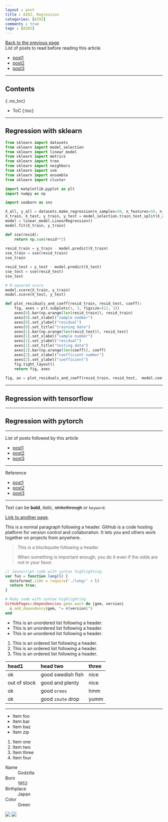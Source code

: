 ```yaml
---
layout : post
title : AI02, Regression
categories: [AI02]
comments : true
tags : [AI02]
---
```

[Back to the previous page](https://userdyk-github.github.io/Study.html) <br>
List of posts to read before reading this article
- <a href='https://userdyk-github.github.io/'>post1</a>
- <a href='https://userdyk-github.github.io/'>post2</a>
- <a href='https://userdyk-github.github.io/'>post3</a>

---

## Contents
{:.no_toc}

* ToC
{:toc}

---

## Regression with sklearn

```python
from sklearn import datasets
from sklearn import model_selection
from sklearn import linear_model 
from sklearn import metrics
from sklearn import tree 
from sklearn import neighbors
from sklearn import svm
from sklearn import ensemble 
from sklearn import cluster

import matplotlib.pyplot as plt 
import numpy as np

import seaborn as sns

X_all, y_all = datasets.make_regression(n_samples=50, n_features=50, n_informative=10)
X_train, X_test, y_train, y_test = model_selection.train_test_split(X_all, y_all, train_size=0.5)
model = linear_model.LinearRegression()
model.fit(X_train, y_train)

def sse(resid):
    return np.sum(resid**2) 
    
resid_train = y_train - model.predict(X_train) 
sse_train = sse(resid_train)   
sse_train

resid_test = y_test - model.predict(X_test)  
sse_test = sse(resid_test)   
sse_test 

# R-squared score 
model.score(X_train, y_train) 
model.score(X_test, y_test) 

def plot_residuals_and_coeff(resid_train, resid_test, coeff): 
    fig, axes = plt.subplots(1, 3, figsize=(12, 3))  
    axes[0].bar(np.arange(len(resid_train)), resid_train) 
    axes[0].set_xlabel("sample number")  
    axes[0].set_ylabel("residual")    
    axes[0].set_title("training data")   
    axes[1].bar(np.arange(len(resid_test)), resid_test) 
    axes[1].set_xlabel("sample number")  
    axes[1].set_ylabel("residual")   
    axes[1].set_title("testing data")  
    axes[2].bar(np.arange(len(coeff)), coeff)  
    axes[2].set_xlabel("coefficient number")
    axes[2].set_ylabel("coefficient")   
    fig.tight_layout()   
    return fig, axes
    
fig, ax = plot_residuals_and_coeff(resid_train, resid_test,  model.coef_)
```


---

## Regression with tensorflow

---

## Regression with pytorch

---

List of posts followed by this article
- [post1](https://userdyk-github.github.io/)
- <a href='https://userdyk-github.github.io/'>post2</a>
- <a href='https://userdyk-github.github.io/'>post3</a>

---

Reference
- [post1](https://userdyk-github.github.io/)
- <a href='https://userdyk-github.github.io/'>post2</a>
- <a href='https://userdyk-github.github.io/'>post3</a>

---

Text can be **bold**, _italic_, ~~strikethrough~~ or `keyword`.

[Link to another page](another-page).

This is a normal paragraph following a header. GitHub is a code hosting platform for version control and collaboration. It lets you and others work together on projects from anywhere.

> This is a blockquote following a header.
>
> When something is important enough, you do it even if the odds are not in your favor.

```js
// Javascript code with syntax highlighting.
var fun = function lang(l) {
  dateformat.i18n = require('./lang/' + l)
  return true;
}
```

```ruby
# Ruby code with syntax highlighting
GitHubPages::Dependencies.gems.each do |gem, version|
  s.add_dependency(gem, "= #{version}")
end
```

*   This is an unordered list following a header.
*   This is an unordered list following a header.
*   This is an unordered list following a header.

1.  This is an ordered list following a header.
2.  This is an ordered list following a header.
3.  This is an ordered list following a header.

| head1        | head two          | three |
|:-------------|:------------------|:------|
| ok           | good swedish fish | nice  |
| out of stock | good and plenty   | nice  |
| ok           | good `oreos`      | hmm   |
| ok           | good `zoute` drop | yumm  |

* * *

*   Item foo
*   Item bar
*   Item baz
*   Item zip


1.  Item one
1.  Item two
1.  Item three
1.  Item four

<dl>
<dt>Name</dt>
<dd>Godzilla</dd>
<dt>Born</dt>
<dd>1952</dd>
<dt>Birthplace</dt>
<dd>Japan</dd>
<dt>Color</dt>
<dd>Green</dd>
</dl>


![](https://assets-cdn.github.com/images/icons/emoji/octocat.png)
![](https://guides.github.com/activities/hello-world/branching.png)

